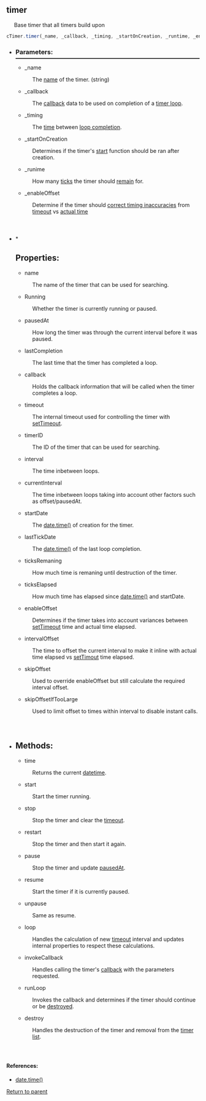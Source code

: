   <a id="timer"/> <h2> timer </h1> 
  <p style="padding-left: 20px;"> Base timer that all timers build upon </p>

  ```Javascript
  cTimer.timer(_name, _callback, _timing, _startOnCreation, _runtime, _enabeOffset) 
  ```

  * <a id="parameters"/> <h3> Parameters: </h3> <hr style="height:2px;border:none;margin-top: -10px;">

    * <a id="_name"/> _name <p style="padding-left: 20px;"> The [name](#name) of the timer. (string) </p>

    * <a id="_callbacktimer"/> _callback <p style="padding-left: 20px;"> The [callback](#callbackdata) data to be used on completion of a [timer loop](#runloop). </p>

    * <a id="_timing"/> _timing <p style="padding-left: 20px;"> The [time](#interval) between [loop completion](#runLoop). </p>

    * <a id="_startoncreation"/> _startOnCreation <p style="padding-left: 20px;"> Determines if the timer's [start](#start) function should be ran after creation. </p>

    * <a id="_runtime"/> _runime <p style="padding-left: 20px;"> How many [ticks](#datetime) the timer should [remain](#ticksremaining) for. </p>

    * <a id="_enableoffset"/> _enableOffset <p style="padding-left: 20px; padding-bottom: 40px;"> Determine if the timer should [correct timing inaccuracies](#enableoffset) from [timeout](#settimeout) vs [actual time](#datetime) </p>

* <a id="properties"/> * <a id="properties"/> <h2> Properties: </h2>
    * <a id="name"/> name <p style="padding-left: 20px;"> The name of the timer that can be used for searching. </p>
    
    * <a id="running"/> Running <p style="padding-left: 20px;"> Whether the timer is currently running or paused. </p>

    * <a id="pausedat"/> pausedAt <p style="padding-left: 20px;"> How long the timer was through the current interval before it was paused. </p>

    * <a id="lastcompletion"/> lastCompletion <p style="padding-left: 20px;"> The last time that the timer has completed a loop. </p>

    * <a id="callback"/> callback <p style="padding-left: 20px;"> Holds the callback information that will be called when the timer completes a loop. </p>

    * <a id="timeout"/> timeout <p style="padding-left: 20px;"> The internal timeout used for controlling the timer with [setTimeout](#settimeout).</p>

    * <a id="timerid"/> timerID <p style="padding-left: 20px;"> The ID of the timer that can be used for searching.</p>

    * <a id="interval"/> interval <p style="padding-left: 20px;"> The time inbetween loops. </p>

    * <a id="currentinterval"/> currentInterval <p style="padding-left: 20px;"> The time inbetween loops taking into account other factors such as offset/pausedAt. </p>

    * <a id="startdate"/> startDate <p style="padding-left: 20px;"> The [date.time()](#datetime) of creation for the timer. </p>

    *  <a id="lasttickdate"/> lastTickDate <p style="padding-left: 20px;"> The [date.time()](#datetime) of the last loop completion. </p>

    * <a id="ticksremaining"/> ticksRemaning <p style="padding-left: 20px;"> How much time is remaning until destruction of the timer. </p>

    * <a id="tickselapsed"/> ticksElapsed <p style="padding-left: 20px;"> How much time has elapsed since [date.time()](#datetime) and startDate. </p>

    * <a id="enableoffset"/> enableOffset <p style="padding-left: 20px;"> Determines if the timer takes into account variances between [setTimeout](#settimeout) time and actual time elapsed. </p>

    * <a id="intervaloffset"/> intervalOffset <p style="padding-left: 20px;"> The time to offset the current interval to make it inline with actual time elapsed vs [setTimout](#settimeout) time elapsed. </p>

    * <a id="skipoffset"/> skipOffset <p style="padding-left: 20px;"> Used to override enableOffset but still calculate the required interval offset. </p>

    * <a id="skipoffsetiftoolarge"/> skipOffsetIfTooLarge  <p style="padding-left: 20px; padding-bottom: 40px;"> Used to limit offset to times within interval to disable instant calls. </p>

* <a id="methods"/> <h2> Methods: </h2>

    * <a id="time"/> time <p style="padding-left: 20px;"> Returns the current [datetime](#datetime). </p>

    * <a id="start"/> start <p style="padding-left: 20px;"> Start the timer running. </p>

    * <a id="stop"/> stop <p style="padding-left: 20px;"> Stop the timer and clear the [timeout](#settimeout). </p>

    * <a id="restart"/> restart <p style="padding-left: 20px;"> Stop the timer and then start it again. </p>

    *  <a id="pause"/> pause <p style="padding-left: 20px;"> Stop the timer and update [pausedAt](#pausedat). </p>

    * <a id="resume"/> resume <p style="padding-left: 20px;"> Start the timer if it is currently paused. </p>

    * <a id="unpause"/> unpause <p style="padding-left: 20px;"> Same as resume. </p>

    * <a id="loop"/> loop <p style="padding-left: 20px;"> Handles the calculation of new [timeout](#settimeout) interval and updates internal properties to respect these calculations. </p>

    * <a id="invokecallback"/> invokeCallback <p style="padding-left: 20px;"> Handles calling the timer's [callback](#callback) with the parameters requested. </p>

    * <a id="runloop"/> runLoop <p style="padding-left: 20px;"> Invokes the callback and determines if the timer should continue or be [destroyed](#destroy). </p>

    * <a id="destroy"/> destroy <p style="padding-left: 20px; padding-bottom: 40px;"> Handles the destruction of the timer and removal from the [timer list](../README.md#timerlist).</p>

#### References:
 * <a id="datetime"/> [date.time()](https://developer.mozilla.org/en-US/docs/We)
  
[Return to parent](../README.md)